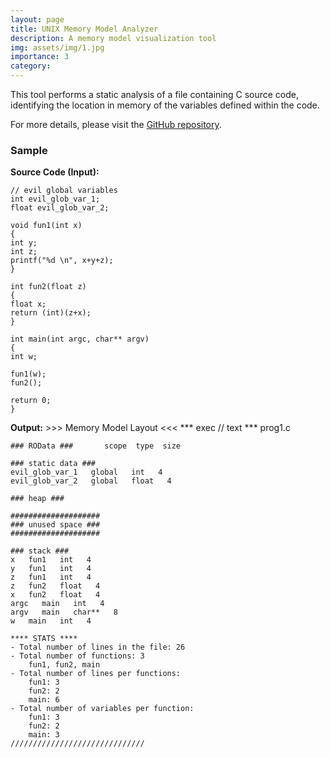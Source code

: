 ```yaml
---
layout: page
title: UNIX Memory Model Analyzer
description: A memory model visualization tool
img: assets/img/1.jpg
importance: 3
category:
---
```


This tool performs a static analysis of a file containing C source code, identifying the location in memory of the variables defined within the code.

For more details, please visit the [GitHub repository](https://github.com/AB20CS/MemoryModelAnalyzer).

### Sample
**Source Code (Input):**

    // evil global variables
    int evil_glob_var_1;
    float evil_glob_var_2;

    void fun1(int x)
    {
    int y;
    int z;
    printf("%d \n", x+y+z); 
    }

    int fun2(float z)
    {
    float x;
    return (int)(z+x);
    }

    int main(int argc, char** argv)
    {
    int w;

    fun1(w);
    fun2();

    return 0;
    }

**Output:**
    >>> Memory Model Layout <<<
    ***  exec // text ***
    prog1.c

    ### ROData ###       scope  type  size

    ### static data ###
    evil_glob_var_1   global   int   4
    evil_glob_var_2   global   float   4

    ### heap ###

    ####################
    ### unused space ###
    ####################

    ### stack ###
    x   fun1   int   4
    y   fun1   int   4
    z   fun1   int   4
    z   fun2   float   4
    x   fun2   float   4
    argc   main   int   4
    argv   main   char**   8
    w   main   int   4

    **** STATS ****
    - Total number of lines in the file: 26
    - Total number of functions: 3
        fun1, fun2, main
    - Total number of lines per functions:
        fun1: 3
        fun2: 2
        main: 6
    - Total number of variables per function:
        fun1: 3
        fun2: 2
        main: 3
    //////////////////////////////
